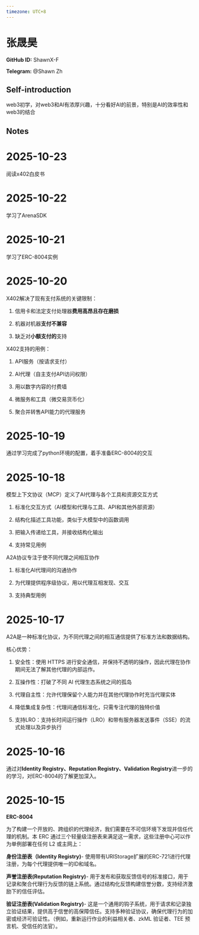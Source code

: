```yaml
---
timezone: UTC+8
---
```


# 张晟昊

**GitHub ID:** ShawnX-F

**Telegram:** @Shawn Zh

## Self-introduction

web3初学，对web3和AI有浓厚兴趣，十分看好AI的前景，特别是AI的效率性和web3的结合

## Notes
<!-- Content_START -->
# 2025-10-23
<!-- DAILY_CHECKIN_2025-10-23_START -->
阅读x402白皮书
<!-- DAILY_CHECKIN_2025-10-23_END -->

# 2025-10-22
<!-- DAILY_CHECKIN_2025-10-22_START -->

学习了ArenaSDK
<!-- DAILY_CHECKIN_2025-10-22_END -->

# 2025-10-21
<!-- DAILY_CHECKIN_2025-10-21_START -->


学习了ERC-8004实例
<!-- DAILY_CHECKIN_2025-10-21_END -->

# 2025-10-20
<!-- DAILY_CHECKIN_2025-10-20_START -->




X402解决了现有支付系统的关键限制：

1.  信用卡和法定支付处理器**费用高昂且存在磨损**
    
2.  机器对机器**支付不兼容**
    
3.  缺乏对**小额支付的**支持
    

X402支持的用例：

1.  API服务（按请求支付）
    
2.  AI代理（自主支付API访问权限）
    
3.  用以数字内容的付费墙
    
4.  微服务和工具（微交易货币化）
    
5.  聚合并转售API能力的代理服务
<!-- DAILY_CHECKIN_2025-10-20_END -->

# 2025-10-19
<!-- DAILY_CHECKIN_2025-10-19_START -->





通过学习完成了python环境的配置，着手准备ERC-8004的交互
<!-- DAILY_CHECKIN_2025-10-19_END -->

# 2025-10-18
<!-- DAILY_CHECKIN_2025-10-18_START -->






模型上下文协议（MCP）定义了AI代理与各个工具和资源交互方式

1.  标准化交互方式（AI模型和代理与工具、API和其他外部资源）
    
2.  结构化描述工具功能，类似于大模型中的函数调用
    
3.  把输入传递给工具，并接收结构化输出
    
4.  支持常见用例
    

A2A协议专注于使不同代理之间相互协作

1.  标准化AI代理间的沟通协作
    
2.  为代理提供程序级协议，用以代理互相发现、交互
    
3.  支持典型用例
<!-- DAILY_CHECKIN_2025-10-18_END -->

# 2025-10-17
<!-- DAILY_CHECKIN_2025-10-17_START -->







A2A是一种标准化协议，为不同代理之间的相互通信提供了标准方法和数据结构。

核心优势：

1.  安全性：使用 HTTPS 进行安全通信，并保持不透明的操作，因此代理在协作期间无法了解其他代理的内部运作。
    
2.  互操作性：打破了不同 AI 代理生态系统之间的孤岛
    
3.  代理自主性：允许代理保留个人能力并在其他代理协作时充当代理实体
    
4.  降低集成复杂性：代理间通信标准化，只需专注代理的独特价值
    
5.  支持LRO：支持长时间运行操作（LRO）和带有服务器发送事件（SSE）的流式处理以及异步执行
<!-- DAILY_CHECKIN_2025-10-17_END -->

# 2025-10-16
<!-- DAILY_CHECKIN_2025-10-16_START -->








通过对**Identity Registry、Reputation Registry、Validation Registry**进一步的的学习，对ERC-8004的了解更加深入。
<!-- DAILY_CHECKIN_2025-10-16_END -->

# 2025-10-15
<!-- DAILY_CHECKIN_2025-10-15_START -->









**ERC-8004**

为了构建一个开放的、跨组织的代理经济，我们需要在不可信环境下发现并信任代理的机制。本 ERC 通过三个轻量级注册表来满足这一需求，这些注册中心可以作为单例部署在任何 L2 或主网上：

**身份注册表（Identity Registry)**\- 使用带有URIStorage扩展的ERC-721进行代理注册，为每个代理提供唯一的ID和域名。

**声誉注册表(Reputation Registry)**\- 用于发布和获取反馈信号的标准接口，用于记录和聚合代理行为反馈的链上系统。通过结构化反馈构建信誉分数，支持经济激励下的信任评估。

**验证注册表(Validation Registry)**\- 这是一个通用的钩子系统，用于请求和记录独立验证结果，提供高于信誉的高保障信任。支持多种验证协议，确保代理行为的加密或经济可验证性。（例如，重新运行作业的利益相关者、zkML 验证者、TEE 预言机、受信任的法官）。
<!-- DAILY_CHECKIN_2025-10-15_END -->
<!-- Content_END -->
